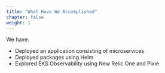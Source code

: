 ```yaml
---
title: "What Have We Accomplished"
chapter: false
weight: 1
---
```


We have:

- Deployed an application consisting of microservices
- Deployed packages using Helm
- Explored EKS Observability using New Relic One and Pixie

